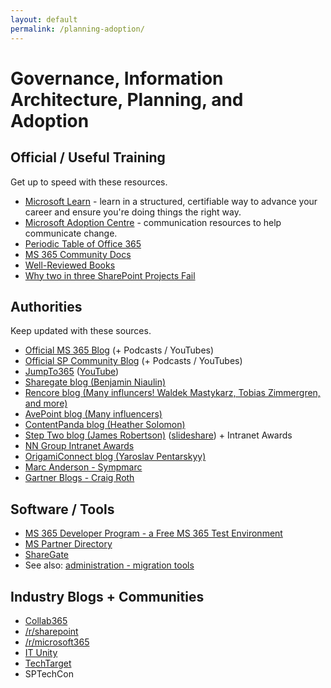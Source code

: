 ```yaml
---
layout: default
permalink: /planning-adoption/
---
```


# Governance, Information Architecture, Planning, and Adoption

## Official / Useful Training

Get up to speed with these resources.

*   [Microsoft Learn](https://docs.microsoft.com/en-us/learn/) - learn in a structured, certifiable way to advance your career and ensure you're doing things the right way. 
*   [Microsoft Adoption Centre](http://adoption.microsoft.com/) - communication resources to help communicate change.
*   [Periodic Table of Office 365](https://www.jumpto365.com/tables/en)
*   [MS 365 Community Docs](https://docs.microsoft.com/en-us/microsoft-365/community/)
*   [Well-Reviewed Books](https://www.amazon.com/s/ref=nb_sb_ss_c_2_25?url=search-alias%3Dstripbooks&field-keywords=sharepoint+governance&sprefix=sharepoint+governance%2Caps%2C910)
*   [Why two in three SharePoint Projects Fail](http://info.aiim.org/connecting-and-optimizing-sharepoint)

## Authorities

Keep updated with these sources.

*   [Official MS 365 Blog](https://www.microsoft.com/en-au/microsoft-365/blog/) (+ Podcasts / YouTubes)
*   [Official SP Community Blog](https://techcommunity.microsoft.com/t5/microsoft-sharepoint-blog/bg-p/SPBlog) (+ Podcasts / YouTubes)
*   [JumpTo365](https://www.jumpto365.com/blog) ([YouTube](https://www.youtube.com/channel/UCYGPjbW66h40L4dOt2N_kyw))
*   [Sharegate blog (Benjamin Niaulin)](https://sharegate.com/blog/)
*   [Rencore blog (Many influncers! Waldek Mastykarz, Tobias Zimmergren, and more)](https://rencore.com/blog/)
*   [AvePoint blog (Many influencers)](https://www.avepoint.com/blog/manage/)
*   [ContentPanda blog (Heather Solomon)](https://www.contentpanda.com/blog/)
*   [Step Two blog (James Robertson)](https://www.steptwo.com.au/columntwo/) ([slideshare](http://www.slideshare.net/jamesr)) + Intranet Awards
*   [NN Group Intranet Awards](https://www.nngroup.com/articles/intranet-design/)
*   [OrigamiConnect blog (Yaroslav Pentarskyy)](https://www.origamiconnect.com/articles)
*   [Marc Anderson - Sympmarc](http://sympmarc.com)
*   [Gartner Blogs - Craig Roth](http://blogs.gartner.com/craig-roth)

## Software / Tools

*   [MS 365 Developer Program - a Free MS 365 Test Environment](https://developer.microsoft.com/en-us/microsoft-365/dev-program)
*   [MS Partner Directory](https://www.microsoft.com/en-us/solution-providers/)
*   [ShareGate](https://www.sharegate.com)
*   See also: [administration - migration tools](/administration)

## Industry Blogs + Communities

*   [Collab365](https://collab365.com/)
*   [/r/sharepoint](https://sharepoint.reddit.com)
*   [/r/microsoft365](https://microsoft365.reddit.com/)
*   [IT Unity](https://www.itunity.com/)
*   [TechTarget](http://searchcontentmanagement.techtarget.com/)
*   SPTechCon
